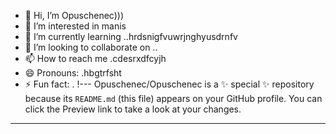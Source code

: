 - 👋 Hi, I’m Opuschenec)))
- 👀 I’m interested in manis
- 🌱 I’m currently learning ..hrdsnigfvuwrjnghyusdrnfv
- 💞️ I’m looking to collaborate on ..
- 📫 How to reach me .cdesrxdfcyjh
- 😄 Pronouns: .hbgtrfsht
- ⚡ Fun fact: .
!---
Opuschenec/Opuschenec is a ✨ special ✨ repository because its `README.md` (this file) appears on your GitHub profile.
You can click the Preview link to take a look at your changes.
---
